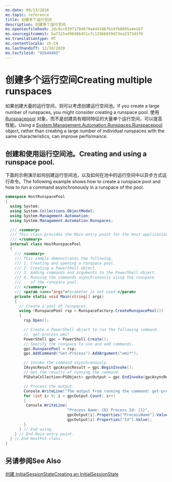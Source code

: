 ```yaml
---
ms.date: 09/13/2016
ms.topic: reference
title: 创建多个运行空间
description: 创建多个运行空间
ms.openlocfilehash: 2dc9cc0397178d679a4d418b7b19fb0895a4e1b7
ms.sourcegitcommit: ba7315a496986451cfc1296b659d73ea2373d3f0
ms.translationtype: MT
ms.contentlocale: zh-CN
ms.lasthandoff: 12/10/2020
ms.locfileid: "92649405"
---
```

# <a name="creating-multiple-runspaces"></a><span data-ttu-id="e81b4-103">创建多个运行空间</span><span class="sxs-lookup"><span data-stu-id="e81b4-103">Creating multiple runspaces</span></span>

<span data-ttu-id="e81b4-104">如果创建大量的运行空间，则可以考虑创建运行空间池。</span><span class="sxs-lookup"><span data-stu-id="e81b4-104">If you create a large number of runspaces, you might consider creating a runspace pool.</span></span> <span data-ttu-id="e81b4-105">使用 [Runspacepool](/dotnet/api/System.Management.Automation.Runspaces.RunspacePool) 对象，而不是创建具有相同特征的大量单个运行空间，可以提高性能。</span><span class="sxs-lookup"><span data-stu-id="e81b4-105">Using a [System.Management.Automation.Runspaces.Runspacepool](/dotnet/api/System.Management.Automation.Runspaces.RunspacePool) object, rather than creating a large number of individual runspaces with the same characteristics, can improve performance.</span></span>

## <a name="creating-and-using-a-runspace-pool"></a><span data-ttu-id="e81b4-106">创建和使用运行空间池。</span><span class="sxs-lookup"><span data-stu-id="e81b4-106">Creating and using a runspace pool.</span></span>

 <span data-ttu-id="e81b4-107">下面的示例演示如何创建运行空间池，以及如何在池中的运行空间中以异步方式运行命令。</span><span class="sxs-lookup"><span data-stu-id="e81b4-107">The following example shows how to create a runspace pool and how to run a command asynchronously in a runspace of the pool.</span></span>

```csharp
namespace HostRunspacePool
{
  using System;
  using System.Collections.ObjectModel;
  using System.Management.Automation;
  using System.Management.Automation.Runspaces;

  /// <summary>
  /// This class provides the Main entry point for the Host application.
  /// </summary>
  internal class HostRunspacePool
  {
    /// <summary>
    /// This sample demonstrates the following.
    /// 1. Creating and opening a runspace pool.
    /// 2. Creating a PowerShell object.
    /// 3. Adding commands and arguments to the PowerShell object.
    /// 4. Running the commands asynchronously using the runspace
    ///    of the runspace pool.
    /// </summary>
    /// <param name="args">Parameter is not used.</param>
    private static void Main(string[] args)
    {
      // Create a pool of runspaces.
      using (RunspacePool rsp = RunspaceFactory.CreateRunspacePool())
      {
        rsp.Open();

        // Create a PowerShell object to run the following command.
        //  get-process wmi*
        PowerShell gpc = PowerShell.Create();
        // Specify the runspace to use and add commands.
        gpc.RunspacePool = rsp;
        gpc.AddCommand("Get-Process").AddArgument("wmi*");

        // Invoke the command asynchronously.
        IAsyncResult gpcAsyncResult = gpc.BeginInvoke();
        // Get the results of running the command.
        PSDataCollection<PSObject> gpcOutput = gpc.EndInvoke(gpcAsyncResult);

        // Process the output.
        Console.WriteLine("The output from running the command: get-process wmi*");
        for (int i= 0; i < gpcOutput.Count; i++)
        {
         Console.WriteLine(
                           "Process Name: {0} Process Id: {1}",
                           gpcOutput[i].Properties["ProcessName"].Value,
                           gpcOutput[i].Properties["Id"].Value);
        }
      } // End using.
    } // End Main entry point.
  } // End HostPs5 class.
}
```

## <a name="see-also"></a><span data-ttu-id="e81b4-108">另请参阅</span><span class="sxs-lookup"><span data-stu-id="e81b4-108">See Also</span></span>

 [<span data-ttu-id="e81b4-109">创建 InitialSessionState</span><span class="sxs-lookup"><span data-stu-id="e81b4-109">Creating an InitialSessionState</span></span>](./creating-an-initialsessionstate.md)
